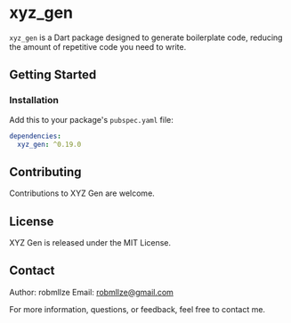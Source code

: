 # xyz_gen

`xyz_gen` is a Dart package designed to generate boilerplate code, reducing the amount of repetitive code you need to write.

## Getting Started

### Installation

Add this to your package's `pubspec.yaml` file:

```yaml
dependencies:
  xyz_gen: ^0.19.0
```

## Contributing

Contributions to XYZ Gen are welcome.

## License

XYZ Gen is released under the MIT License.

## Contact

Author: robmllze
Email: robmllze@gmail.com

For more information, questions, or feedback, feel free to contact me.
